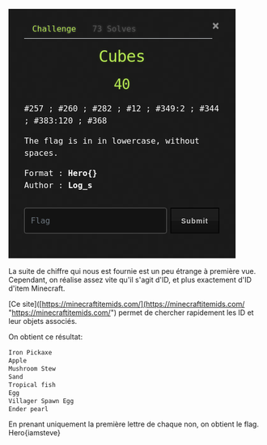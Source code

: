 ![test](../img/Pasted%20image%2020210426183229.png)

La suite de chiffre qui nous est fournie est un peu étrange à première vue.
Cependant, on réalise assez vite qu'il s'agit d'ID, et plus exactement d'ID d'item Minecraft.

[Ce site]([https://minecraftitemids.com/](https://minecraftitemids.com/ "https://minecraftitemids.com/") permet de chercher rapidement les ID et leur objets associés.

On obtient ce résultat:
```
Iron Pickaxe 
Apple 
Mushroom Stew 
Sand 
Tropical fish 
Egg 
Villager Spawn Egg 
Ender pearl
```

En prenant uniquement la première lettre de chaque non, on obtient le flag.<br>
Hero{iamsteve}
